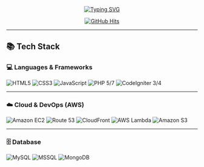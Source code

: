 <p align="center">
  <a href="https://github.com/joohwan-chung">
    <img src="https://readme-typing-svg.herokuapp.com?font=Oleo+Script&color=19B3FF&size=40&center=true&vCenter=true&width=500&height=60&lines=Thank+you+for+visiting!;I'm+JooHwan+:+)" alt="Typing SVG" />
  </a>
</p>

<p align="center">
  <a href="https://github.com/joohwan-chung">
    <img src="https://hits.seeyoufarm.com/api/count/incr/badge.svg?url=https://github.com/joohwan-chung&count_bg=%2330326B&title_bg=%23555555&icon=tapas.svg&icon_color=%23E7E7E7&title=hits&edge_flat=false" alt="GitHub Hits" />
  </a>
</p>

---

## 📚 Tech Stack

### 💻 Languages & Frameworks
![HTML5](https://img.shields.io/badge/HTML5-E34F26?style=flat&logo=html5&logoColor=white)
![CSS3](https://img.shields.io/badge/CSS3-1572B6?style=flat&logo=css3&logoColor=white)
![JavaScript](https://img.shields.io/badge/JavaScript-F7DF1E?style=flat&logo=javascript&logoColor=black)
![PHP 5/7](https://img.shields.io/badge/PHP-777BB4?style=flat&logo=php&logoColor=white)
![CodeIgniter 3/4](https://img.shields.io/badge/CodeIgniter-lightgrey?style=flat&logo=codeigniter&logoColor=orange)

---

### ☁️ Cloud & DevOps (AWS)
![Amazon EC2](https://img.shields.io/badge/Amazon%20EC2-232F3E?style=flat&logo=amazon-ec2&logoColor=white)
![Route 53](https://img.shields.io/badge/Amazon%20Route%2053-232F3E?style=flat&logo=amazon-aws&logoColor=white)
![CloudFront](https://img.shields.io/badge/Amazon%20CloudFront-232F3E?style=flat&logo=amazon-aws&logoColor=white)
![AWS Lambda](https://img.shields.io/badge/AWS%20Lambda-FF9900?style=flat&logo=aws-lambda&logoColor=white)
![Amazon S3](https://img.shields.io/badge/Amazon%20S3-569A31?style=flat&logo=amazon-s3&logoColor=white)

---

### 🗄️ Database
![MySQL](https://img.shields.io/badge/MySQL-4479A1?style=flat&logo=mysql&logoColor=white)
![MSSQL](https://img.shields.io/badge/Microsoft%20SQL%20Server-CC2927?style=flat&logo=microsoft-sql-server&logoColor=white)
![MongoDB](https://img.shields.io/badge/MongoDB-47A248?style=flat&logo=mongodb&logoColor=white)
